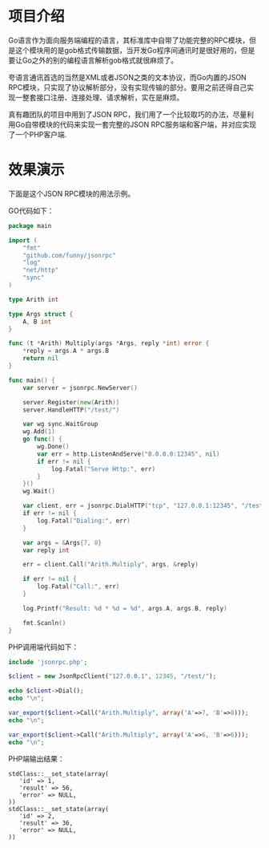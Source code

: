 项目介绍
=======

Go语言作为面向服务端编程的语言，其标准库中自带了功能完整的RPC模块，但是这个模块用的是gob格式传输数据，当开发Go程序间通讯时是很好用的，但是要让Go之外的别的编程语言解析gob格式就很麻烦了。

夸语言通讯首选的当然是XML或者JSON之类的文本协议，而Go内置的JSON RPC模块，只实现了协议解析部分，没有实现传输的部分。要用之前还得自己实现一整套接口注册、连接处理、请求解析，实在是麻烦。

真有趣团队的项目中用到了JSON RPC，我们用了一个比较取巧的办法，尽量利用Go自带模块的代码来实现一套完整的JSON RPC服务端和客户端，并对应实现了一个PHP客户端.

效果演示
=======

下面是这个JSON RPC模块的用法示例。

GO代码如下：
```go
package main

import (
	"fmt"
	"github.com/funny/jsonrpc"
	"log"
	"net/http"
	"sync"
)

type Arith int

type Args struct {
	A, B int
}

func (t *Arith) Multiply(args *Args, reply *int) error {
	*reply = args.A * args.B
	return nil
}

func main() {
	var server = jsonrpc.NewServer()

	server.Register(new(Arith))
	server.HandleHTTP("/test/")

	var wg sync.WaitGroup
	wg.Add(1)
	go func() {
		wg.Done()
		var err = http.ListenAndServe("0.0.0.0:12345", nil)
		if err != nil {
			log.Fatal("Serve Http:", err)
		}
	}()
	wg.Wait()

	var client, err = jsonrpc.DialHTTP("tcp", "127.0.0.1:12345", "/test/")
	if err != nil {
		log.Fatal("Dialing:", err)
	}

	var args = &Args{7, 8}
	var reply int

	err = client.Call("Arith.Multiply", args, &reply)

	if err != nil {
		log.Fatal("Call:", err)
	}

	log.Printf("Result: %d * %d = %d", args.A, args.B, reply)

	fmt.Scanln()
}
```

PHP调用端代码如下：
```php
include 'jsonrpc.php';

$client = new JsonRpcClient("127.0.0.1", 12345, "/test/");

echo $client->Dial();
echo "\n";

var_export($client->Call("Arith.Multiply", array('A'=>7, 'B'=>8)));
echo "\n";

var_export($client->Call("Arith.Multiply", array('A'=>6, 'B'=>6)));
echo "\n";
```

PHP端输出结果：

```
stdClass::__set_state(array(
   'id' => 1,
   'result' => 56,
   'error' => NULL,
))
stdClass::__set_state(array(
   'id' => 2,
   'result' => 36,
   'error' => NULL,
))
```